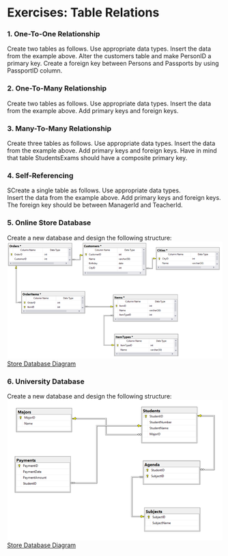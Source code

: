 # Exercises: Table Relations

### 1. One-To-One Relationship
Create two tables as follows. Use appropriate data types.
Insert the data from the example above.
Alter the customers table and make PersonID a primary key. Create a foreign key between Persons and Passports by using PassportID column.

### 2. One-To-Many Relationship
Create two tables as follows. Use appropriate data types.
Insert the data from the example above. Add primary keys and foreign keys.

### 3. Many-To-Many Relationship
Create three tables as follows. Use appropriate data types.
Insert the data from the example above.
Add primary keys and foreign keys. Have in mind that table StudentsExams should have a composite primary key.

### 4. Self-Referencing
SCreate a single table as follows. Use appropriate data types.  
Insert the data from the example above. Add primary keys and foreign keys. The foreign key should be between ManagerId and TeacherId.

### 5. Online Store Database
Create a new database and design the following structure:
![alt text](https://github.com/DenicaAtanasova/SoftUni/blob/master/III_C%23_DB_Fundamentals/01.MS_SQL_Server/L05_Table_Relations/Store_Database_Diagram.png "Store Database Diagram")
[Store Database Diagram](./Store_Database_Diagram.png)

### 6. University Database
Create a new database and design the following structure:
![alt text](https://github.com/DenicaAtanasova/SoftUni/blob/master/III_C%23_DB_Fundamentals/01.MS_SQL_Server/L05_Table_Relations/University_Database_Diagram.png "University Database Diagram")
[Store Database Diagram](./University_Database_Diagram.png)